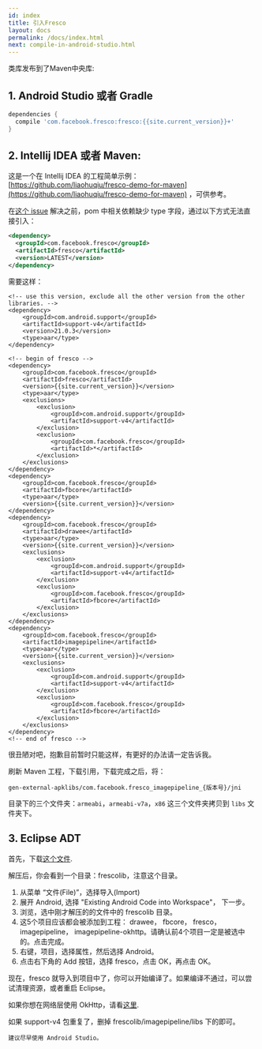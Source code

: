 ```yaml
---
id: index
title: 引入Fresco
layout: docs
permalink: /docs/index.html
next: compile-in-android-studio.html
---
```


类库发布到了Maven中央库:

## 1. Android Studio 或者 Gradle

```groovy
dependencies {
  compile 'com.facebook.fresco:fresco:{{site.current_version}}+'
}
```

## 2. Intellij IDEA 或者 Maven:

这是一个在 Intellij IDEA 的工程简单示例： [https://github.com/liaohuqiu/fresco-demo-for-maven](https://github.com/liaohuqiu/fresco-demo-for-maven) ，可供参考。

在[这个 issue](https://github.com/facebook/fresco/issues/239) 解决之前，pom 中相关依赖缺少 type 字段，通过以下方式无法直接引入：

```xml
<dependency>
  <groupId>com.facebook.fresco</groupId>
  <artifactId>fresco</artifactId>
  <version>LATEST</version>
</dependency>
```

需要这样：

```
<!-- use this version, exclude all the other version from the other libraries. -->
<dependency>
    <groupId>com.android.support</groupId>
    <artifactId>support-v4</artifactId>
    <version>21.0.3</version>
    <type>aar</type>
</dependency>

<!-- begin of fresco -->
<dependency>
    <groupId>com.facebook.fresco</groupId>
    <artifactId>fresco</artifactId>
    <version>{{site.current_version}}</version>
    <type>aar</type>
    <exclusions>
        <exclusion>
            <groupId>com.android.support</groupId>
            <artifactId>support-v4</artifactId>
        </exclusion>
        <exclusion>
            <groupId>com.facebook.fresco</groupId>
            <artifactId>*</artifactId>
        </exclusion>
    </exclusions>
</dependency>
<dependency>
    <groupId>com.facebook.fresco</groupId>
    <artifactId>fbcore</artifactId>
    <type>aar</type>
    <version>{{site.current_version}}</version>
</dependency>
<dependency>
    <groupId>com.facebook.fresco</groupId>
    <artifactId>drawee</artifactId>
    <type>aar</type>
    <version>{{site.current_version}}</version>
    <exclusions>
        <exclusion>
            <groupId>com.android.support</groupId>
            <artifactId>support-v4</artifactId>
        </exclusion>
        <exclusion>
            <groupId>com.facebook.fresco</groupId>
            <artifactId>fbcore</artifactId>
        </exclusion>
    </exclusions>
</dependency>
<dependency>
    <groupId>com.facebook.fresco</groupId>
    <artifactId>imagepipeline</artifactId>
    <type>aar</type>
    <version>{{site.current_version}}</version>
    <exclusions>
        <exclusion>
            <groupId>com.android.support</groupId>
            <artifactId>support-v4</artifactId>
        </exclusion>
        <exclusion>
            <groupId>com.facebook.fresco</groupId>
            <artifactId>fbcore</artifactId>
        </exclusion>
    </exclusions>
</dependency>
<!-- end of fresco -->
```

很丑陋对吧，抱歉目前暂时只能这样，有更好的办法请一定告诉我。

刷新 Maven 工程，下载引用，下载完成之后，将：

```
gen-external-apklibs/com.facebook.fresco_imagepipeline_{版本号}/jni
```

目录下的三个文件夹：`armeabi`，`armeabi-v7a`，`x86` 这三个文件夹拷贝到 `libs` 文件夹下。


## 3. Eclipse ADT

首先，下载[这个文件](https://github.com/facebook/fresco/releases/download/v{{site.current_version}}/frescolib-v{{site.current_version}}.zip).

解压后，你会看到一个目录：frescolib，注意这个目录。

1. 从菜单 “文件(File)”，选择导入(Import)
2. 展开 Android, 选择 "Existing Android Code into Workspace"， 下一步。
3. 浏览，选中刚才解压的的文件中的 frescolib 目录。
4. 这5个项目应该都会被添加到工程： drawee， fbcore， fresco， imagepipeline， imagepipeline-okhttp。请确认前4个项目一定是被选中的。点击完成。
5. 右键，项目，选择属性，然后选择 Android。
6. 点击右下角的 Add 按钮，选择 fresco，点击 OK，再点击 OK。

现在，fresco 就导入到项目中了，你可以开始编译了。如果编译不通过，可以尝试清理资源，或者重启 Eclipse。

如果你想在网络层使用 OkHttp，请看[这里](using-other-network-layers.html#_).

如果 support-v4 包重复了，删掉 frescolib/imagepipeline/libs 下的即可。

```
建议尽早使用 Android Studio。
```

